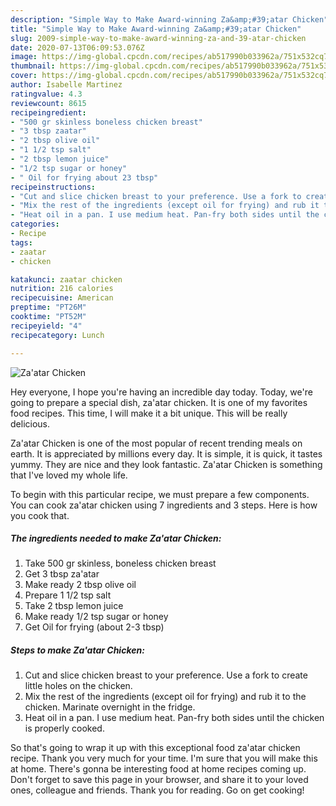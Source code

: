 ```yaml
---
description: "Simple Way to Make Award-winning Za&amp;#39;atar Chicken"
title: "Simple Way to Make Award-winning Za&amp;#39;atar Chicken"
slug: 2009-simple-way-to-make-award-winning-za-and-39-atar-chicken
date: 2020-07-13T06:09:53.076Z
image: https://img-global.cpcdn.com/recipes/ab517990b033962a/751x532cq70/zaatar-chicken-recipe-main-photo.jpg
thumbnail: https://img-global.cpcdn.com/recipes/ab517990b033962a/751x532cq70/zaatar-chicken-recipe-main-photo.jpg
cover: https://img-global.cpcdn.com/recipes/ab517990b033962a/751x532cq70/zaatar-chicken-recipe-main-photo.jpg
author: Isabelle Martinez
ratingvalue: 4.3
reviewcount: 8615
recipeingredient:
- "500 gr skinless boneless chicken breast"
- "3 tbsp zaatar"
- "2 tbsp olive oil"
- "1 1/2 tsp salt"
- "2 tbsp lemon juice"
- "1/2 tsp sugar or honey"
- " Oil for frying about 23 tbsp"
recipeinstructions:
- "Cut and slice chicken breast to your preference. Use a fork to create little holes on the chicken."
- "Mix the rest of the ingredients (except oil for frying) and rub it to the chicken. Marinate overnight in the fridge."
- "Heat oil in a pan. I use medium heat. Pan-fry both sides until the chicken is properly cooked."
categories:
- Recipe
tags:
- zaatar
- chicken

katakunci: zaatar chicken 
nutrition: 216 calories
recipecuisine: American
preptime: "PT26M"
cooktime: "PT52M"
recipeyield: "4"
recipecategory: Lunch

---
```



![Za&#39;atar Chicken](https://img-global.cpcdn.com/recipes/ab517990b033962a/751x532cq70/zaatar-chicken-recipe-main-photo.jpg)

Hey everyone, I hope you're having an incredible day today. Today, we're going to prepare a special dish, za&#39;atar chicken. It is one of my favorites food recipes. This time, I will make it a bit unique. This will be really delicious.



Za&#39;atar Chicken is one of the most popular of recent trending meals on earth. It is appreciated by millions every day. It is simple, it is quick, it tastes yummy. They are nice and they look fantastic. Za&#39;atar Chicken is something that I've loved my whole life.


To begin with this particular recipe, we must prepare a few components. You can cook za&#39;atar chicken using 7 ingredients and 3 steps. Here is how you cook that.

<!--inarticleads1-->

##### The ingredients needed to make Za&#39;atar Chicken:

1. Take 500 gr skinless, boneless chicken breast
1. Get 3 tbsp za&#39;atar
1. Make ready 2 tbsp olive oil
1. Prepare 1 1/2 tsp salt
1. Take 2 tbsp lemon juice
1. Make ready 1/2 tsp sugar or honey
1. Get  Oil for frying (about 2-3 tbsp)




<!--inarticleads2-->

##### Steps to make Za&#39;atar Chicken:

1. Cut and slice chicken breast to your preference. Use a fork to create little holes on the chicken.
1. Mix the rest of the ingredients (except oil for frying) and rub it to the chicken. Marinate overnight in the fridge.
1. Heat oil in a pan. I use medium heat. Pan-fry both sides until the chicken is properly cooked.




So that's going to wrap it up with this exceptional food za&#39;atar chicken recipe. Thank you very much for your time. I'm sure that you will make this at home. There's gonna be interesting food at home recipes coming up. Don't forget to save this page in your browser, and share it to your loved ones, colleague and friends. Thank you for reading. Go on get cooking!
